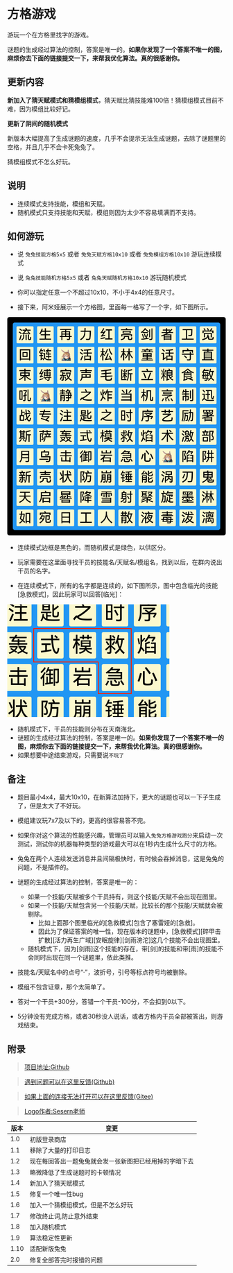 # 方格游戏

游玩一个在方格里找字的游戏。

谜题的生成经过算法的控制，答案是唯一的。**如果你发现了一个答案不唯一的图，麻烦你去下面的链接提交一下，来帮我优化算法。真的很感谢你。**

## 更新内容

**新加入了猜天赋模式和猜模组模式**，猜天赋比猜技能难100倍！猜模组模式目前不难，因为模组比较好记。

**更新了阴间的随机模式**

新版本大幅提高了生成谜题的速度，几乎不会提示无法生成谜题，去除了谜题里的空格，并且几乎不会卡死兔兔了。

猜模组模式不怎么好玩。

## 说明

- 连续模式支持技能，模组和天赋。
- 随机模式只支持技能和天赋，模组则因为太少不容易填满而不支持。

## 如何游玩

- 说 `兔兔技能方格5x5` 或者 `兔兔天赋方格10x10` 或者 `兔兔模组方格10x10` 游玩连续模式
- 说 `兔兔技能随机方格5x5` 或者 `兔兔天赋随机方格10x10` 游玩随机模式

- 你可以指定任意一个不超过10x10，不小于4x4的任意尺寸。
- 接下来，阿米娅展示一个方格图，里面每一格写了一个字，如下图所示。

![兔兔格子](https://raw.githubusercontent.com/hsyhhssyy/amiyabot-game-hsyhhssyy-skill-schulte-grid/master/example_image/example2.png)

- 连续模式边框是黑色的，而随机模式是绿色，以供区分。

- 玩家需要在这里面寻找干员的技能名/天赋名/模组名，找到以后，在群内说出干员的名字。

- 在连续模式下，所有的名字都是连续的，如下图所示，图中包含临光的技能[急救模式]，因此玩家可以回答[临光]：

![临光技能](https://raw.githubusercontent.com/hsyhhssyy/amiyabot-game-hsyhhssyy-skill-schulte-grid/master/example_image/example1.png)

- 随机模式下，干员的技能则分布在天南海北。
- 谜题的生成经过算法的控制，答案是唯一的。**如果你发现了一个答案不唯一的图，麻烦你去下面的链接提交一下，来帮我优化算法。真的很感谢你。**
- 如果想要中途结束游戏，只需要说`不玩了`

## 备注

- 题目最小4x4，最大10x10，在新算法加持下，更大的谜题也可以一下子生成了，但是太大了不好玩。
- 模组建议玩7x7及以下的，更高的很容易答不完。
- 如果你对这个算法的性能感兴趣，管理员可以输入`兔兔方格游戏跑分`来启动一次测试，测试你的机器每种类型的游戏最大可以在1秒内生成什么尺寸的方格。
- 兔兔在两个人连续发送消息并且间隔极快时，有时候会吞掉消息，这是兔兔的问题，不是插件的。

- 谜题的生成经过算法的控制，答案是唯一的：
    - 如果一个技能/天赋被多个干员持有，则这个技能/天赋不会出现在图里。
    - 如果一个技能/天赋包含另一个技能/天赋，比较长的那个技能/天赋就会被剔除。
        - 比如上面那个图里临光的[急救模式]包含了塞雷娅的[急救]。
        - 因此为了保证答案的唯一性，现在版本的谜题中，[急救模式][碎甲击扩散][活力再生广域][安眠旋律][剑雨滂沱]这几个技能不会出现图里。
    - 随机模式下，因为[剑雨]这个技能的存在，带[剑]的技能和带[雨]的技能不会同时出现在同一个谜题里，依此类推。
- 技能名/天赋名中的点号“·”，波折号，引号等标点符号均被删除。
- 模组不包含证章，那个太简单了。

- 答对一个干员+300分，答错一个干员-100分，不会扣到0以下。
- 5分钟没有完成方格，或者30秒没人说话，或者方格内干员全部被答出，则游戏结束。

## 附录

> [项目地址:Github](https://github.com/hsyhhssyy/amiyabot-game-hsyhhssyy-skill-schulte-grid/)

> [遇到问题可以在这里反馈(Github)](https://github.com/hsyhhssyy/amiyabot-game-hsyhhssyy-skill-schulte-grid/issues/new/)

> [如果上面的连接无法打开可以在这里反馈(Gitee)](https://gitee.com/hsyhhssyy/amiyabot-plugin-bug-report/issues/new)

> [Logo作者:Sesern老师](https://space.bilibili.com/305550122)

|  版本   | 变更  |
|  ----  | ----  |
| 1.0  | 初版登录商店 |
| 1.1  | 移除了大量的打印日志 |
| 1.2  | 现在每回答出一题兔兔就会发一张新图把已经用掉的字暗下去 |
| 1.3  | 略微降低了生成谜题时的卡顿情况 |
| 1.4  | 新加入了猜天赋模式 |
| 1.5  | 修复一个唯一性bug |
| 1.6  | 加入一个猜模组模式，但是不怎么好玩 |
| 1.7  | 修改终止词,防止意外结束 |
| 1.8  | 加入随机模式 |
| 1.9  | 算法稳定性更新 |
| 1.10  | 适配新版兔兔 |
| 2.0 | 修复全部答完时报错的问题 |